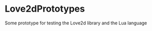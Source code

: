 Love2dPrototypes
================

Some prototype for testing the Love2d library and the Lua language
